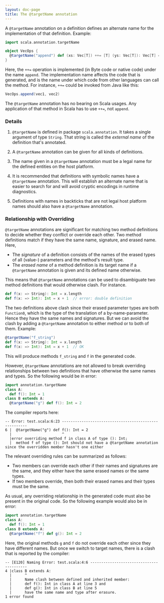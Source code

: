 ```yaml
---
layout: doc-page
title: The @targetName annotation
---
```


A `@targetName` annotation on a definition defines an alternate name for the implementation of that definition. Example:

```scala
import scala.annotation.targetName

object VecOps {
  @targetName("append") def (xs: Vec[T]) ++= [T] (ys: Vec[T]): Vec[T] = ...
}
```

Here, the `++=` operation is implemented (in Byte code or native code) under the name `append`. The implementation name affects the code that is generated, and is the name under which code from other languages can call the method. For instance, `++=` could be invoked from Java like this:

```java
VecOps.append(vec1, vec2)
```

The `@targetName` annotation has no bearing on Scala usages. Any application of that method in Scala has to use `++=`, not `append`.

### Details

 1. `@targetName` is defined in package `scala.annotation`. It takes a single argument
    of type `String`. That string is called the _external name_ of the definition
    that's annotated.

 2. A `@targetName` annotation can be given for all kinds of definitions.

 3. The name given in a `@targetName` annotation must be a legal name
    for the defined entities on the host platform.

 4. It is recommended that definitions with symbolic names have a `@targetName` annotation. This will establish an alternate name that is easier to search for and
 will avoid cryptic encodings in runtime diagnostics.

 5. Definitions with names in backticks that are not legal host platform names
    should also have a `@targetName` annotation.

### Relationship with Overriding

`@targetName` annotations are significant for matching two method definitions to decide whether they conflict or override each other. Two method definitions match if they have the same name, signature, and erased name. Here,

- The _signature_ of a definition consists of the names of the erased types of all (value-) parameters and the method's result type.
- The _erased name_ of a method definition is its target name if a `@targetName`
  annotation is given and its defined name otherwise.

This means that `@targetName` annotations can be used to disambiguate two method definitions that would otherwise clash. For instance.

```scala
def f(x: => String): Int = x.length
def f(x: => Int): Int = x + 1  // error: double definition
```

The two definitions above clash since their erased parameter types are both `Function0`, which is the type of the translation of a by-name-parameter. Hence
they have the same names and signatures. But we can avoid the clash by adding a `@targetName` annotation to either method or to both of them. Example:

```scala
@targetName("f_string")
def f(x: => String): Int = x.length
def f(x: => Int): Int = x + 1  // OK
```

This will produce methods `f_string` and `f` in the generated code.

However, `@targetName` annotations are not allowed to break overriding relationships
between two definitions that have otherwise the same names and types. So the following would be in error:

```scala
import annotation.targetName
class A:
  def f(): Int = 1
class B extends A:
  @targetName("g") def f(): Int = 2
```

The compiler reports here:

```
-- Error: test.scala:6:23 ------------------------------------------------------
6 |  @targetName("g") def f(): Int = 2
  |                       ^
  |error overriding method f in class A of type (): Int;
  |  method f of type (): Int should not have a @targetName annotation since the overridden member hasn't one either
```

The relevant overriding rules can be summarized as follows:

- Two members can override each other if their names and signatures are the same,
  and they either have the same erased names or the same types.
- If two members override, then both their erased names and their types must be the same.

As usual, any overriding relationship in the generated code must also
be present in the original code. So the following example would also be in error:

```scala
import annotation.targetName
class A:
  def f(): Int = 1
class B extends A:
  @targetName("f") def g(): Int = 2
```

Here, the original methods `g` and `f` do not override each other since they have
different names. But once we switch to target names, there is a clash that is reported by the compiler:

```
-- [E120] Naming Error: test.scala:4:6 -----------------------------------------
4 |class B extends A:
  |      ^
  |      Name clash between defined and inherited member:
  |      def f(): Int in class A at line 3 and
  |      def g(): Int in class B at line 5
  |      have the same name and type after erasure.
1 error found
```
